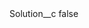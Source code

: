<?xml version="1.0" encoding="UTF-8"?>
<CustomMetadata xmlns="http://soap.sforce.com/2006/04/metadata">
    <label>Solution__c</label>
    <protected>false</protected>
</CustomMetadata>
